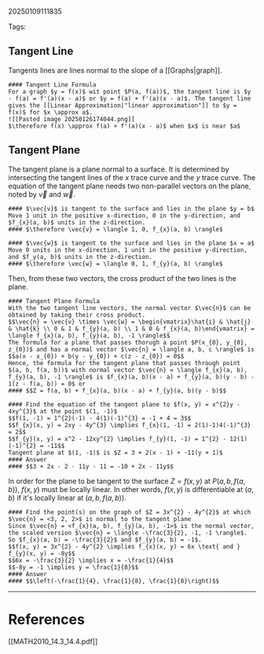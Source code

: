 20250109111835

Tags: 

## Tangent Line
Tangents lines are lines normal to the slope of a [[Graphs|graph]]. 
```ad-example
#### Tangent Line Formula
For a graph $y = f(x)$ wit point $P(a, f(a))$, the tangent line is $y - f(a) = f'(a)(x - a)$ or $y = f(a) + f'(a)(x - a)$. The tangent line gives the [[Linear Approximation|"linear approximation"]] to $y = f(x)$ for $x \approx a$. 
![[Pasted image 20250126174044.png]]
$\therefore f(x) \approx f(a) + f'(a)(x - a)$ when $x$ is near $a$
```

## Tangent Plane
The tangent plane is a plane normal to a surface. It is determined by intersecting the tangent lines of the $x$ trace curve and the $y$ trace curve. The equation of the tangent plane needs two non-parallel vectors on the plane, noted by $\vec{v}$ and $\vec{w}$.
```ad-note
#### $\vec{v}$ is tangent to the surface and lies in the plane $y = b$
Move 1 unit in the positive x-direction, 0 in the y-direction, and $f_{x}(a, b)$ units in the z-direction. 
#### $\therefore \vec{v} = \langle 1, 0, f_{x}(a, b) \rangle$
```

```ad-note
#### $\vec{w}$ is tangent to the surface and lies in the plane $x = a$
Move 0 units in the x-direction, 1 unit in the positive y-direction, and $f_y(a, b)$ units in the z-direction.
#### $\therefore \vec{w} = \langle 0, 1, f_{y}(a, b) \rangle$
```

Then, from these two vectors, the cross product of the two lines is the plane. 
```ad-note
#### Tangent Plane Formula 
With the two tangent line vectors, the normal vector $\vec{n}$ can be obtained by taking their cross product.
$$\vec{n} = \vec{v} \times \vec{w} = \begin{vmatrix}\hat{i} & \hat{j} & \hat{k} \\ 0 & 1 & f_{y}(a, b) \\ 1 & 0 & f_{x}(a, b)\end{vmatrix} = \langle f_{x}(a, b), f_{y}(a, b), -1 \rangle$$
The formula for a plane that passes thorugh a point $P(x_{0}, y_{0}, z_{0})$ and has a normal vector $\vec{n} = \langle a, b, c \rangle$ is $$a(x - x_{0}) + b(y - y_{0}) + c(z - z_{0}) = 0$$
Hence, the formula for the tangent plane that passes through point $(a, b, f(a, b))$ with normal vector $\vec{n} = \langle f_{x}(a, b), f_{y}(a, b), -1 \rangle$ is $f_{x}(a, b)(x - a) + f_{y}(a, b)(y - b) - 1(z - f(a, b)) = 0$ or
#### $$Z = f(a, b) + f_{x}(a, b)(x - a) + f_{y}(a, b)(y - b)$$
```

```ad-example
#### Find the equation of the tangent plane to $f(x, y) = x^{2}y - 4xy^{3}$ at the point $(1, -1)$
$$f(1, -1) = 1^{2}(-1) - 4(1)(-1)^{3} = -1 + 4 = 3$$
$$f_{x}(x, y) = 2xy - 4y^{3} \implies f_{x}(1, -1) = 2(1)-1)4(-1)^{3} = 2$$
$$f_{y}(x, y) = x^2 - 12xy^{2} \implies f_{y}(1, -1) = 1^{2} - 12(1)(-1)^{2} = -11$$
Tangent plane at $(1, -1)$ is $Z = 3 + 2(x - 1) + -11(y + 1)$
#### Answer
#### $$3 + 2x - 2 - 11y - 11 = -10 + 2x - 11y$$
```

In order for the plane to be tangent to the surface $Z = f(x, y)$ at $P(a, b, f(a, b))$, $f(x, y)$ must be locally linear. In other words, $f(x, y)$ is differentiable at $(a, b)$ if it's locally linear at $(a, b, f(a, b))$. 
```ad-example
#### Find the point(s) on the graph of $Z = 3x^{2} - 4y^{2}$ at which $\vec{n} = <3, 2, 2>$ is normal to the tangent plane
Since $\vec{n} = <f_{x}(a, b), f_{y}(a, b), -1>$ is the normal vector, the scaled version $\vec{n} = \langle -\frac{3}{2}, -1, -1 \rangle$. So $f_{x}(a, b) = -\frac{3}{2}$ and $f_{y}(a, b) = -1$. 
$$f(x, y) = 3x^{2} - 4y^{2} \implies f_{x}(x, y) = 6x \text{ and } f_{y}(x, y) = -8y$$ 
$$6x = -\frac{3}{2} \implies x = -\frac{1}{4}$$
$$-8y = -1 \implies y = \frac{1}{8}$$
#### Answer
#### $$\left(-\frac{1}{4}, \frac{1}{8}, \frac{1}{8}\right)$$
```

___
# References
[[MATH2010_14.3_14.4.pdf]]
